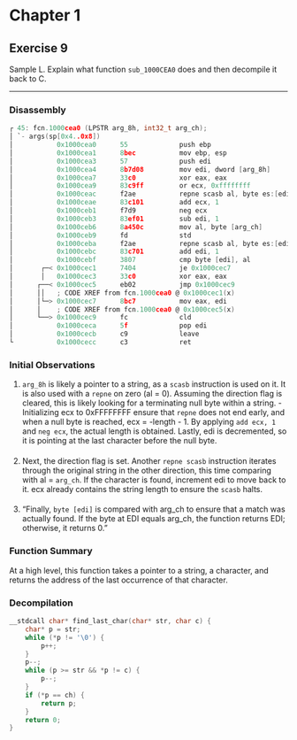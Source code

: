 # Chapter 1

## Exercise 9

Sample L. Explain what function `sub_1000CEA0` does and then decompile it back to C.

---

### Disassembly

```c
┌ 45: fcn.1000cea0 (LPSTR arg_8h, int32_t arg_ch);
│ `- args(sp[0x4..0x8])
│           0x1000cea0      55             push ebp
│           0x1000cea1      8bec           mov ebp, esp
│           0x1000cea3      57             push edi
│           0x1000cea4      8b7d08         mov edi, dword [arg_8h]
│           0x1000cea7      33c0           xor eax, eax
│           0x1000cea9      83c9ff         or ecx, 0xffffffff          ; -1
│           0x1000ceac      f2ae           repne scasb al, byte es:[edi]
│           0x1000ceae      83c101         add ecx, 1
│           0x1000ceb1      f7d9           neg ecx
│           0x1000ceb3      83ef01         sub edi, 1
│           0x1000ceb6      8a450c         mov al, byte [arg_ch]
│           0x1000ceb9      fd             std
│           0x1000ceba      f2ae           repne scasb al, byte es:[edi]
│           0x1000cebc      83c701         add edi, 1
│           0x1000cebf      3807           cmp byte [edi], al
│       ┌─< 0x1000cec1      7404           je 0x1000cec7
│       │   0x1000cec3      33c0           xor eax, eax
│      ┌──< 0x1000cec5      eb02           jmp 0x1000cec9
│      ││   ; CODE XREF from fcn.1000cea0 @ 0x1000cec1(x)
│      │└─> 0x1000cec7      8bc7           mov eax, edi
│      │    ; CODE XREF from fcn.1000cea0 @ 0x1000cec5(x)
│      └──> 0x1000cec9      fc             cld
│           0x1000ceca      5f             pop edi
│           0x1000cecb      c9             leave
└           0x1000cecc      c3             ret

```

### Initial Observations

1. `arg_8h` is likely a pointer to a string, as a `scasb` instruction is used on it. It is also used with a `repne` on zero (al = 0). Assuming the direction flag is cleared, this is likely looking for a terminating null byte within a string. - Initializing ecx to 0xFFFFFFFF ensure that `repne` does not end early, and when a null byte is reached, ecx = -length - 1. By applying `add ecx, 1` and `neg ecx`, the actual length is obtained. Lastly, edi is decremented, so it is pointing at the last character before the null byte.

####

2. Next, the direction flag is set. Another `repne scasb` instruction iterates through the original string in the other direction, this time comparing with al = `arg_ch`. If the character is found, increment edi to move back to it. ecx already contains the string length to ensure the `scasb` halts.

####

3. “Finally, `byte [edi]` is compared with arg_ch to ensure that a match was actually found. If the byte at EDI equals arg_ch, the function returns EDI; otherwise, it returns 0.”

### Function Summary

At a high level, this function takes a pointer to a string, a character, and returns the address of the last occurrence of that character.


### Decompilation

```c
__stdcall char* find_last_char(char* str, char c) {
    char* p = str;
    while (*p != '\0') {
        p++;
    }
    p--;  
    while (p >= str && *p != c) {
        p--;
    }
    if (*p == ch) {
        return p;
    } 
    return 0;
}
```

